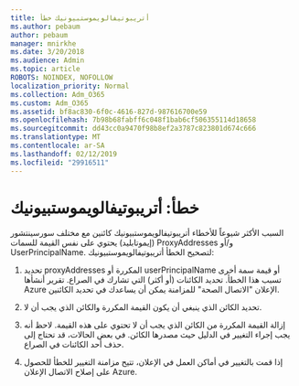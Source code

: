 ```yaml
---
title: أتريبوتيفالويموستبيونيك خطأ
ms.author: pebaum
author: pebaum
manager: mnirkhe
ms.date: 3/20/2018
ms.audience: Admin
ms.topic: article
ROBOTS: NOINDEX, NOFOLLOW
localization_priority: Normal
ms.collection: Adm_O365
ms.custom: Adm_O365
ms.assetid: bf8ac830-6f0c-4616-827d-987616700e59
ms.openlocfilehash: 7b98b68fabff6c048f1bab6cf506355114d18658
ms.sourcegitcommit: dd43cc0a9470f98b8ef2a3787c823801d674c666
ms.translationtype: MT
ms.contentlocale: ar-SA
ms.lasthandoff: 02/12/2019
ms.locfileid: "29916511"
---
```

# <a name="error-attributevaluemustbeunique"></a>خطأ: أتريبوتيفالويموستبيونيك

السبب الأكثر شيوعاً للأخطاء أتريبوتيفالويموستبيونيك كائنين مع مختلف سورسينتشور (إيموتابليد) يحتوي على نفس القيمة للسمات ProxyAddresses و/أو UserPrincipalName. لتصحيح الخطأ أتريبوتيفالويموستبيونيك:
  
1. تحديد proxyAddresses المكررة أو userPrincipalName أو قيمة سمة أخرى تسبب هذا الخطأ. تحديد الكائنات (أو أكثر) التي تشارك في الصراع. تقرير أنشأها Azure الإعلان "الاتصال الصحة" للمزامنة يمكن أن يساعدك في تحديد الكائنين.
    
2. تحديد الكائن الذي ينبغي أن يكون القيمة المكررة والكائن الذي يجب أن لا.
    
3. إزالة القيمة المكررة من الكائن الذي يجب أن لا تحتوي على هذه القيمة. لاحظ أنه يجب إجراء التغيير في الدليل حيث مصدرها الكائن. في بعض الحالات، قد تحتاج إلى حذف أحد الكائنات في الصراع.
    
4. إذا قمت بالتغيير في أماكن العمل في الإعلان، تتيح مزامنة التغيير للخطأ للحصول على إصلاح الاتصال الإعلان Azure.
    

